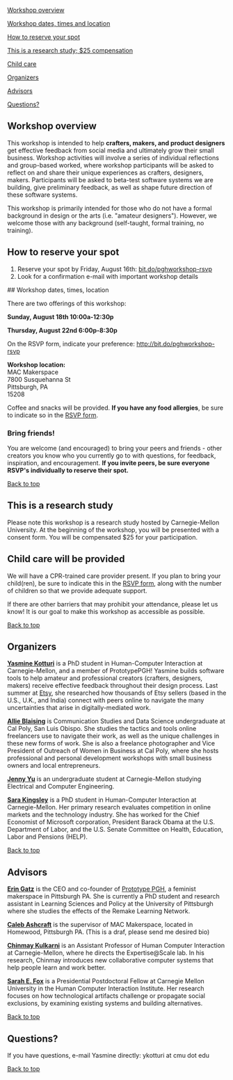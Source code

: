 <div id="top"></div> 

<a href="#info">Workshop overview</a>  

<a href="#date">Workshop dates, times and location</a>  

<a href="#participants">How to reserve your spot</a>  

<a href="#study">This is a research study; $25 compensation</a>  

<a href="#child">Child care</a> 

<a href="#organizers">Organizers</a> 

<a href="#advisors">Advisors</a> 

<a href="#questions">Questions?</a>  


<div id="info"></div>

## Workshop overview

This workshop is intended to help **crafters, makers, and product designers** get effective feedback from social media and ultimately grow their small business. Workshop activities will involve a series of individual reflections and group-based worked, where workshop participants will be asked to reflect on and share their unique experiences as crafters, designers, makers. Participants will be asked to beta-test software systems we are building, give preliminary feedback, as well as shape future direction of these software systems. 

This workshop is primarily intended for those who do not have a formal background in design or the arts (i.e. "amateur designers"). However, we welcome those with any background (self-taught, formal training, no training). 

<div id="participants"></div>

## How to reserve your spot
1. Reserve your spot by Friday, August 16th: <a href="http://bit.do/pghworkshop-rsvp" target="_blank">bit.do/pghworkshop-rsvp</a>
2. Look for a confirmation e-mail with important workshop details 


<div id="date"></div>
## Workshop dates, times, location

There are two offerings of this workshop:

**Sunday, August 18th 10:00a-12:30p**

**Thursday, August 22nd 6:00p-8:30p**

On the RSVP form, indicate your preference: <a href="http://bit.do/pghworkshop-rsvp" target="_blank">http://bit.do/pghworkshop-rsvp</a>

**Workshop location:**  
MAC Makerspace  
7800 Susquehanna St  
Pittsburgh, PA  
15208  

Coffee and snacks will be provided. **If you have any food allergies**, be sure to indicate so in the <a href="http://bit.do/pghworkshop-rsvp" target="_blank">RSVP form</a>.

### Bring friends!

You are welcome (and encouraged) to bring your peers and friends - other creators you know who you currently go to with questions, for feedback, inspiration, and encouragement. **If you invite peers, be sure everyone RSVP's individually to reserve their spot.** 

<a href="#top">Back to top</a> 
<div id="study"></div>

## This is a research study

Please note this workshop is a research study hosted by Carnegie-Mellon University. At the beginning of the workshop, you will be presented with a consent form. You will be compensated $25 for your participation. 


<div id="child"></div>

## Child care will be provided
We will have a CPR-trained care provider present. If you plan to bring your child(ren), be sure to indicate this in the <a href="http://bit.do/pghworkshop-rsvp" target="_blank">RSVP form</a>, along with the number of children so that we provide adequate support.

If there are other barriers that may prohibit your attendance, please let us know! It is our goal to make this workshop as accessible as possible.

<a href="#top">Back to top</a> 

<div id ="organizers"></div>

## Organizers


**<a href="https://scholar.google.com/citations?user=Q6Ju9MwAAAAJ&hl=en" target="_blank">Yasmine Kotturi</a>** is a PhD student in Human-Computer Interaction at Carnegie-Mellon, and a member of PrototypePGH! Yasmine builds software tools to help amateur and professional creators (crafters, designers, makers) receive effective feedback throughout their design process. Last summer at <a href="https://www.etsy.com" target="_blank">Etsy</a>, she researched how thousands of Etsy sellers (based in the U.S., U.K., and India) connect with peers online to navigate the many uncertainties that arise in digitally-mediated work.   

**<a href="http://allieblaising.com/">Allie Blaising</a>** is Communication Studies and Data Science undergraduate at Cal Poly, San Luis Obispo. She studies the tactics and tools online freelancers use to navigate their work, as well as the unique challenges in these new forms of work. She is also a freelance photographer and Vice President of Outreach of Women in Business at Cal Poly, where she hosts professional and personal development workshops with small business owners and local entrepreneurs. 

**<a href="">Jenny Yu</a>** is an undergraduate student at Carnegie-Mellon studying Electrical and Computer Engineering. 

**<a href="https://sarakingsley.github.io/" target="_blank">Sara Kingsley</a>** is a PhD student in Human-Computer Interaction at Carnegie-Mellon. Her primary research evaluates competition in online markets and the technology industry. She has worked for the Chief Economist of Microsoft corporation, President Barack Obama at the U.S. Department of Labor, and the U.S. Senate Committee on Health, Education, Labor and Pensions (HELP).



<a href="#top">Back to top</a> 
<div id ="advisors"></div>

## Advisors

**<a href="http://www.eringatz.com/" target="_blank">Erin Gatz</a>** is the CEO and co-founder of <a href="https://prototypepgh.com/" target="_blank">Prototype PGH</a>, a feminist makerspace in Pittsburgh PA. She is currently a PhD student and research assistant in Learning Sciences and Policy at the University of Pittsburgh where she studies the effects of the Remake Learning Network.

**<a href="">Caleb Ashcraft</a>** is the supervisor of MAC Makerspace, located in Homewood, Pittsburgh PA. (This is a draf, please send me desired bio)

**<a href="http://www.cs.cmu.edu/~chinmayk/" target="_blank">Chinmay Kulkarni</a>** is an Assistant Professor of Human Computer Interaction at Carnegie-Mellon, where he directs the Expertise@Scale lab. In his research, Chinmay introduces new collaborative computer systems that help people learn and work better.

**<a href="https://www.sarahfox.info/" target="_blank">Sarah E. Fox</a>** is a Presidential Postdoctoral Fellow at Carnegie Mellon University in the Human Computer Interaction Institute. Her research focuses on how technological artifacts challenge or propagate social exclusions, by examining existing systems and building alternatives.

<a href="#top">Back to top</a> 
<div id="question"></div>

  
## Questions?

If you have questions, e-mail Yasmine directly: ykotturi at cmu dot edu
  

  
<a href="#top">Back to top</a> 
